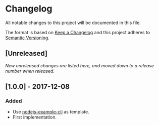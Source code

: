 # Changelog

All notable changes to this project will be documented in this file.

The format is based on [Keep a Changelog](http://keepachangelog.com/en/1.0.0/)
and this project adheres to [Semantic Versioning](http://semver.org/spec/v2.0.0.html).

## [Unreleased]

_New unreleased changes are listed here, and moved down to a release number when released._

## [1.0.0] - 2017-12-08

### Added

- Use [nodejs-example-cli](https://github.com/hugojosefson/nodejs-example-cli/) as template.
- First implementation.